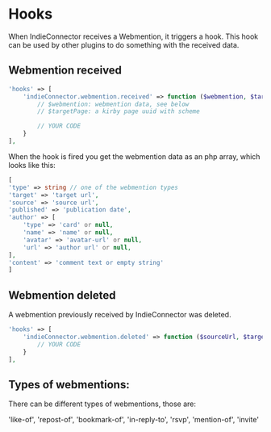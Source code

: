 # Hooks

When IndieConnector receives a Webmention, it triggers a hook. This hook can be used by other plugins to do something with the received data.

## Webmention received

```php
'hooks' => [
    'indieConnector.webmention.received' => function ($webmention, $targetPage) {
        // $webmention: webmention data, see below
        // $targetPage: a kirby page uuid with scheme

        // YOUR CODE
    }
],
```

When the hook is fired you get the webmention data as an php array, which looks like this:

```php
[
'type' => string // one of the webmention types
'target' => 'target url',
'source' => 'source url',
'published' => 'publication date',
'author' => [
    'type' => 'card' or null,
    'name' => 'name' or null,
    'avatar' => 'avatar-url' or null,
    'url' => 'author url' or null,
],
'content' => 'comment text or empty string'
]
```

## Webmention deleted

A webmention previously received by IndieConnector was deleted.

```php
'hooks' => [
    'indieConnector.webmention.deleted' => function ($sourceUrl, $targetUrl) {
        // YOUR CODE
    }
],
```

## Types of webmentions:

There can be different types of webmentions, those are:

'like-of', 'repost-of', 'bookmark-of', 'in-reply-to', 'rsvp', 'mention-of', 'invite'
